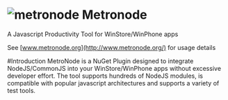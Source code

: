 ![metronode](http://www.metronode.org/img/logo/metronode-96x96.png) Metronode
==========
A Javascript Productivity Tool for WinStore/WinPhone apps

See [www.metronode.org](http://www.metronode.org/) for usage details


#Introduction
MetroNode is a NuGet Plugin designed to integrate NodeJS/CommonJS into your WinStore/WinPhone apps without excessive developer effort. The tool supports hundreds of NodeJS modules, is compatible with popular javascript architectures and supports a variety of test tools.
